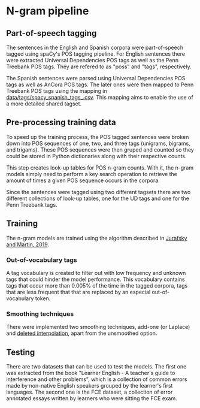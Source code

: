 # N-gram pipeline

## Part-of-speech tagging
The sentences in the English and Spanish corpora were part-of-speech tagged using spaCy's POS tagging pipeline.
For English sentences there were extracted Universal Dependencies POS tags as well as the Penn Treebank POS tags.
They are refered to as "poss" and "tags", respectively.

The Spanish sentences were parsed using Universal Dependencies POS tags as well as AnCora POS tags. The later ones were then mapped to Penn Treebank POS tags using the mapping in [data/tags/spacy_spanish_tags_.csv](data/tags/spacy_spanish_tags_.csv). This mapping aims to enable the use of a more detailed shared tagset.

## Pre-processing training data
To speed up the training process, the POS tagged sentences were broken down into POS sequences of one, two, and three tags (unigrams, bigrams, and trigams). These POS sequences were then gruped and counted so they could be stored in Python dictionaries along with their respective counts.

This step creates look-up tables for POS n-gram counts. With it, the n-gram models simply need to perform a key search operation to retrieve the amount of times a given POS sequence occurs in the corpora.

Since the sentences were tagged using two different tagsets there are two different collections of look-up tables, one for the UD tags and one for the Penn Treebank tags.

## Training
The n-gram models are trained using the algorithm described in [Jurafsky and Martin, 2019](https://web.stanford.edu/~jurafsky/slp3/3.pdf).

### Out-of-vocabulary tags
A tag vocabulary is created to filter out with low frequency and unknown tags that could hinder the model performance. This vocabulary contains tags that occur more than 0.005% of the time in the tagged corpora, tags that are less frequent that that are replaced by an especial out-of-vocabulary token.

### Smoothing techniques
There were implemented two smoothing techniques, add-one (or Laplace) and [deleted interpolation](https://web.stanford.edu/~jurafsky/slp3/8.pdf), apart from the unsmoothed option.

## Testing
There are two datasets that can be used to test the models. The first one was extracted from the book "Learner English - A teacher's guide to interference and other problems", which is a collection of common errors made by non-native English speakers grouped by the learner's first languages. The second one is the FCE dataset, a collection of error annotated essays written by learners who were sitting the FCE exam.